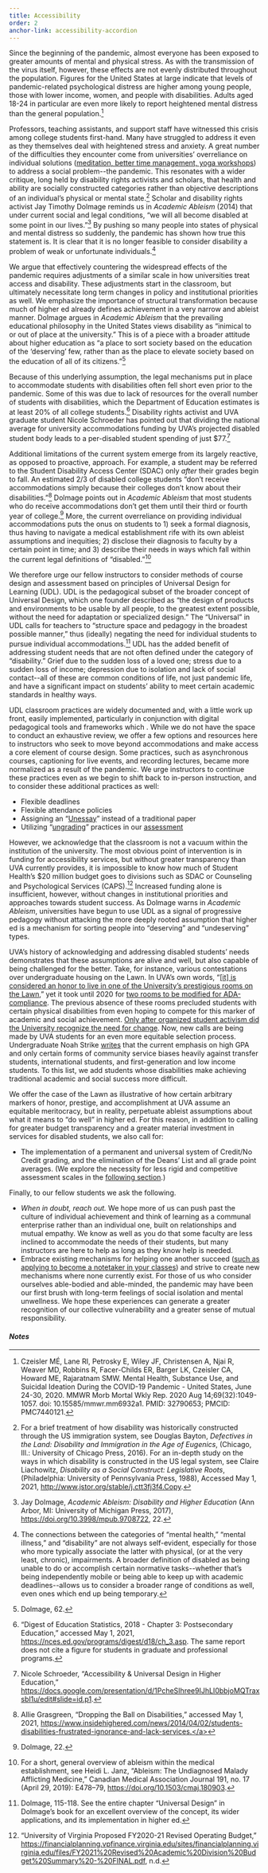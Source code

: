 ```yaml
---
title: Accessibility
order: 2
anchor-link: accessibility-accordion
---
```

Since the beginning of the pandemic, almost everyone has been exposed to greater amounts of mental and physical stress. As with the transmission of the virus itself, however, these effects are not evenly distributed throughout the population. Figures for the United States at large indicate that levels of pandemic-related psychological distress are higher among young people, those with lower income, women, and people with disabilities. Adults aged 18-24 in particular are even more  likely to report heightened mental distress than the general population.[^6]

Professors, teaching assistants, and support staff have witnessed this crisis among college students first-hand. Many have struggled to address it even as they themselves deal with heightened stress and anxiety. A great number of the difficulties they encounter come from universities’ overreliance on individual solutions (<a href="https://csc.virginia.edu/feature/resources-well-being-during-covid-19">meditation, better time management, yoga workshops</a>) to address a social problem--the pandemic. This resonates with a wider critique, long held by disability rights activists and scholars, that health and ability are socially constructed categories rather than objective descriptions of an individual’s physical or mental state.[^7] Scholar and disability rights activist Jay Timothy Dolmage reminds us in <i>Academic Ableism</i> (2014) that under current social and legal conditions, “we will all become disabled at some point in our lives.”[^8] By pushing so many people into states of physical and mental distress so suddenly, the pandemic has shown how true this statement is. It is clear that it is no longer feasible to consider disability a problem of weak or unfortunate individuals.[^9]

We argue that effectively countering the widespread effects of the pandemic requires adjustments of a similar scale in how universities treat access and disability. These adjustments start in the classroom, but ultimately necessitate long term changes in policy and institutional priorities as well. We emphasize the importance of structural transformation because much of higher ed already defines achievement in a very narrow and ableist manner. Dolmage argues in <i>Academic Ableism</i> that the prevailing educational philosophy in the United States views disability as “inimical to or out of place at the university.” This is of a piece with a broader attitude about higher education as “a place to sort society based on the education of the ‘deserving’ few, rather than as the place to elevate society based on the education of all of its citizens.”[^10] 

Because of this underlying assumption, the legal mechanisms put in place to accommodate students with disabilities often fell short even prior to the pandemic. Some of this was due to lack of resources for the overall number of students with disabilities, which the Department of Education estimates is at least 20% of all college students.[^11] Disability rights activist and UVA graduate student Nicole Schroeder has pointed out that dividing the national average for university accommodations funding by UVA’s projected disabled student body leads to a per-disabled student spending of just $77.[^12]

Additional limitations of the current system emerge from its largely reactive, as opposed to proactive, approach. For example, a student may be referred to the Student Disability Access Center (SDAC) only <i>after</i> their grades begin to fall. An estimated 2/3 of disabled college students “don’t receive accommodations simply because their colleges don’t know about their disabilities.”[^13] Dolmage points out in <i>Academic Ableism</i> that most students who do receive accommodations don’t get them until their third or fourth year of college.[^14] More, the current overreliance on providing individual accommodations puts the onus on students to 1) seek a formal diagnosis, thus having to navigate a medical establishment rife with its own ableist assumptions and inequities;  2) disclose their diagnosis to faculty by a certain point in time; and 3) describe their needs in ways which fall within the current legal definitions of “disabled.”[^15]

We therefore urge our fellow instructors to consider methods of course design and assessment based on principles of Universal Design for Learning (UDL). UDL is the pedagogical subset of the broader concept of Universal Design, which one founder described as “the design of products and environments to be usable by all people, to the greatest extent possible, without the need for adaptation or specialized design.” The “Universal” in UDL calls for teachers to “structure space and pedagogy in the broadest possible manner,” thus (ideally) negating the need for individual students to pursue individual accommodations.[^16] UDL has the added benefit of addressing student needs that are not often defined under the category of “disability.” Grief due to the sudden loss of a loved one; stress due to a sudden loss of income; depression due to isolation and lack of social contact--all of these are common conditions of life, not just pandemic life, and have a significant impact on students’ ability to meet certain academic standards in healthy ways.   

UDL classroom practices are widely documented and, with a little work up front, easily implemented, particularly in conjunction with digital pedagogical tools and frameworks which . While we do not have the space to conduct an exhaustive review, we offer a few options and resources here to instructors who seek to move beyond accommodations and make access a core element of course design. Some practices, such as asynchronous courses, captioning for live events, and recording lectures, became more normalized as a result of the pandemic. We urge instructors to continue these practices even as we begin to shift back to in-person instruction, and to consider these additional practices as well:

<ul>
    <li>Flexible deadlines</li>
    <li>Flexible attendance policies</li>
    <li>Assigning an “<a href="https://dh.uoregon.edu/2018/04/02/defining-the-unessay/">Unessay</a>” instead of a traditional paper</li>
    <li>Utilizing “<a href="https://www.jessestommel.com/ungrading-a-bibliography/">ungrading</a>” practices in our <a href="#assessment-accordion">assessment</a></li>
</ul>

However, we acknowledge that the classroom is not a vacuum within the institution of the university. The most obvious point of intervention is in funding for accessibility services, but without greater transparency than UVA currently provides, it is impossible to know how much of Student Health’s $20 million budget goes to divisions such as SDAC or Counseling and Psychological Services (CAPS).[^17] Increased funding alone is insufficient, however, without changes in institutional priorities and approaches towards student success. As Dolmage warns in <i>Academic Ableism</i>, universities have begun to use UDL as a signal of progressive pedagogy without attacking the more deeply rooted assumption that higher ed is a mechanism for sorting people into “deserving” and “undeserving” types. 

UVA’s history of acknowledging and addressing disabled students’ needs demonstrates that these assumptions are alive and well, but also capable of being challenged for the better. Take, for instance, various contestations over undergraduate housing on the Lawn. In UVA’s own words, “<a href="https://housing.virginia.edu/area/1176">[it] is considered an honor to live in one of the University’s prestigious rooms on the Lawn</a>,” yet it took until 2020 for <a href="https://news.virginia.edu/content/university-makes-two-lawn-rooms-ada-accessible">two rooms to be modified for ADA-compliance</a>. The previous absence of these rooms precluded students with certain physical disabilities from even hoping to compete for this marker of academic and social achievement. <a href="https://news.virginia.edu/content/university-makes-two-lawn-rooms-ada-accessible">Only after organized student activism did the University recognize the need for change</a>. Now, new calls are being made by UVA students for an even more equitable selection process. Undergraduate Noah Strike <a href="https://www.cavalierdaily.com/article/2020/10/strike-reform-the-lawn-selection-process">writes</a> that the current emphasis on high GPA and only certain forms of community service biases heavily against transfer students, international students, and first-generation and low income students. To this list, we add students whose disabilities make achieving traditional academic and social success more difficult. 

We offer the case of the Lawn as illustrative of how certain arbitrary markers of honor, prestige, and accomplishment at UVA assume an equitable meritocracy, but in reality, perpetuate ableist assumptions about what it means to “do well” in higher ed. For this reason, in addition to calling for greater budget transparency and a greater material investment in services for disabled students, we also call for:

<ul>
    <li>The implementation of a permanent and universal system of Credit/No Credit grading, and the elimination of the Deans’ List and all grade point averages. (We explore the necessity for less rigid and competitive assessment scales in the <a href="#assessment-accordion">following section</a>.)</li>
</ul>

Finally, to our fellow students we ask the following. 

<ul>
    <li><i>When in doubt, reach out.</i> We hope more of us can push past the culture of individual achievement and think of learning as a communal enterprise rather than an individual one, built on relationships and mutual empathy. We know as well as you do that some faculty are less inclined to accommodate the needs of their students, but many instructors are here to help as long as they know help is needed.</li>
    <li>Embrace existing mechanisms for helping one another succeed (<a href="https://yukon.accessiblelearning.com/s-virginia/ApplicationNotetaker.aspx">such as applying to become a notetaker in your classes</a>) and strive to create new mechanisms where none currently exist. For those of us who consider ourselves able-bodied and able-minded, the pandemic may have been our first brush with long-term feelings of social isolation and mental unwellness. We hope these experiences can generate a greater recognition of our collective vulnerability and a greater sense of mutual responsibility.</li>
</ul>

<h4><i>Notes</i></h4>

[^6]: Czeisler MÉ, Lane RI, Petrosky E, Wiley JF, Christensen A, Njai R, Weaver MD, Robbins R, Facer-Childs ER, Barger LK, Czeisler CA, Howard ME, Rajaratnam SMW. Mental Health, Substance Use, and Suicidal Ideation During the COVID-19 Pandemic - United States, June 24-30, 2020. MMWR Morb Mortal Wkly Rep. 2020 Aug 14;69(32):1049-1057. doi: 10.15585/mmwr.mm6932a1. PMID: 32790653; PMCID: PMC7440121.
[^7]: For a brief treatment of how disability was historically constructed through the US immigration system, see Douglas Bayton, <i>Defectives in the Land: Disability and Immigration in the Age of Eugenics</i>, (Chicago, Ill.: University of Chicago Press, 2016). For an in-depth study on the ways in which disability is constructed in the US legal system, see Claire Liachowitz, <i>Disability as a Social Construct: Legislative Roots</i>, (Philadelphia: University of Pennsylvania Press, 1988), Accessed May 1, 2021, <a href="http://www.jstor.org/stable/j.ctt3fj3f4.Copy">http://www.jstor.org/stable/j.ctt3fj3f4.Copy</a>.
[^8]: Jay Dolmage, <i>Academic Ableism: Disability and Higher Education</i> (Ann Arbor, MI: University of Michigan Press, 2017), https://doi.org/10.3998/mpub.9708722, 22.
[^9]: The connections between the categories of “mental health,” “mental illness,” and “disability” are not always self-evident, especially for those who more typically associate the latter with physical, (or at the very least, chronic), impairments. A broader definition of disabled as being unable to do or accomplish certain normative tasks--whether that’s being independently mobile or being able to keep up with academic deadlines--allows us to consider a broader range of conditions as well, even ones which end up being temporary.
[^10]: Dolmage, 62.
[^11]: “Digest of Education Statistics, 2018 - Chapter 3: Postsecondary Education,” accessed May 1, 2021, <a href="https://nces.ed.gov/programs/digest/d18/ch_3.asp">https://nces.ed.gov/programs/digest/d18/ch_3.asp</a>. The same report does not cite a figure for students in graduate and professional programs.
[^12]: Nicole Schroeder, “Accessibility & Universal Design in Higher Education,” <a href="https://docs.google.com/presentation/d/1PcheSIhree9IJhLI0bbjoMQTraxsbI1u/edit#slide=id.p1" class="dont-break-out">https://docs.google.com/presentation/d/1PcheSIhree9IJhLI0bbjoMQTraxsbI1u/edit#slide=id.p1</a>.
[^13]: Allie Grasgreen, “Dropping the Ball on Disabilities,” accessed May 1, 2021, <a href="https://www.insidehighered.com/news/2014/04/02/students-disabilities-frustrated-ignorance-and-lack-services">https://www.insidehighered.com/news/2014/04/02/students-disabilities-frustrated-ignorance-and-lack-services.</a>
[^14]: Dolmage, 22.
[^15]: For a short, general overview of ableism within the medical establishment, see Heidi L. Janz, “Ableism: The Undiagnosed Malady Afflicting Medicine,” Canadian Medical Association Journal 191, no. 17 (April 29, 2019): E478–79, https://doi.org/10.1503/cmaj.180903.
[^16]: Dolmage, 115-118. See the entire chapter “Universal Design” in Dolmage’s book for an excellent overview of the concept, its wider applications, and its implementation in higher ed.
[^17]: “University of Virginia Proposed FY2020-21 Revised Operating Budget,” <a href="https://financialplanning.vpfinance.virginia.edu/sites/financialplanning.virginia.edu/files/FY2021%20Revised%20Academic%20Division%20Budget%20Summary%20-%20FINAL.pdf" class="dont-break-out">https://financialplanning.vpfinance.virginia.edu/sites/financialplanning.virginia.edu/files/FY2021%20Revised%20Academic%20Division%20Budget%20Summary%20-%20FINAL.pdf</a>, n.d.
